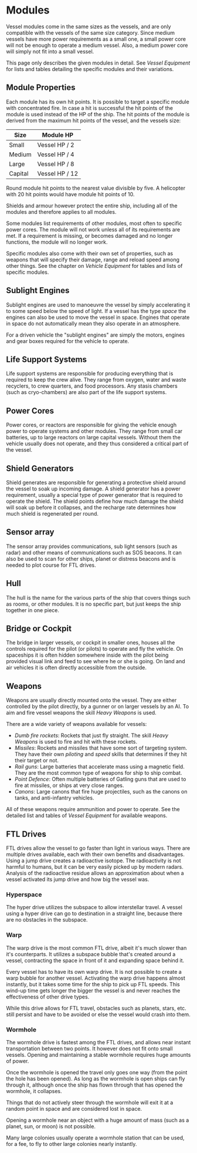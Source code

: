 # Modules

Vessel modules come in the same sizes as the vessels, and are only compatible
with the vessels of the same size category. Since medium vessels have more power
requirements as a small one, a small power core will not be enough to operate
a medium vessel. Also, a medium power core will simply not fit into a small
vessel.

This page only describes the given modules in detail. See _Vessel Equipment_ for
lists and tables detailing the specific modules and their variations.

## Module Properties

Each module has its own hit points. It is possible to target a specific module
with concentrated fire. In case a hit is successful the hit points of the
module is used instead of the HP of the ship. The hit points of the module is
derived from the maximum hit points of the vessel, and the vessels size:

| Size    | Module HP
|---------|------------------
| Small   | Vessel HP / 2
| Medium  | Vessel HP / 4
| Large   | Vessel HP / 8
| Capital | Vessel HP / 12

Round module hit points to the nearest value divisible by five. A helicopter
with 20 hit points would have module hit points of 10.

Shields and armour however protect the entire ship, including all of
the modules and therefore applies to all modules.

Some modules list requirements of other modules, most often to specific power
cores. The module will not work unless all of its requirements are met. If a
requirement is missing, or becomes damaged and no longer functions, the module
will no longer work.

Specific modules also come with their own set of properties, such as weapons
that will specify their damage, range and reload speed among other things. See
the chapter on _Vehicle Equipment_ for tables and lists of specific modules.

## Sublight Engines

Sublight engines are used to manoeuvre the vessel by simply accelerating it
to some speed below the speed of light. If a vessel has the type _space_ the
engines can also be used to move the vessel in space. Engines that operate
in space do not automatically mean they also operate in an atmosphere.

For a driven vehicle the "sublight engines" are simply the motors, engines and
gear boxes required for the vehicle to operate.

## Life Support Systems

Life support systems are responsible for producing everything that is required
to keep the crew alive. They range from oxygen, water and waste recyclers, to
crew quarters, and food processors. Any stasis chambers (such as cryo-chambers)
are also part of the life support systems.

## Power Cores

Power cores, or reactors are responsible for giving the vehicle enough power
to operate systems and other modules. They range from small car batteries, up
to large reactors on large capital vessels. Without them the vehicle usually
does not operate, and they thus considered a critical part of the vessel.

## Shield Generators

Shield generates are responsible for generating a protective shield around the
vessel to soak up incoming damage. A shield generator has a power requirement,
usually a special type of power generator that is required to operate the
shield. The shield points define how much damage the shield will soak up before
it collapses, and the recharge rate determines how much shield is regenerated
per round.

## Sensor array

The sensor array provides communications, sub light sensors (such as radar) and
other means of communications such as SOS beacons. It can also be used to scan
for other ships, planet or distress beacons and is needed to plot course for FTL
drives.

## Hull

The hull is the name for the various parts of the ship that covers things such
as rooms, or other modules. It is no specific part, but just keeps the ship
together in one piece.

## Bridge or Cockpit

The bridge in larger vessels, or cockpit in smaller ones, houses all the
controls required for the pilot (or pilots) to operate and fly the vehicle.
On spaceships it is often hidden somewhere inside with the pilot being provided
visual link and feed to see where he or she is going. On land and air vehicles
it is often directly accessible from the outside.

## Weapons

Weapons are usually directly mounted onto the vessel. They are either controlled
by the pilot directly, by a gunner or on larger vessels by an AI. To aim and
fire vessel weapons the skill _Heavy Weapons_ is used.

There are a wide variety of weapons available for vessels:

- _Dumb fire rockets_: Rockets that just fly straight. The skill _Heavy Weapons_
is used to fire and hit with these rockets.
- _Missiles_: Rockets and missiles that have some sort of targeting system. They
have their own _piloting_ and _speed_ skills that determines if they hit their
target or not.
- _Rail guns_: Large batteries that accelerate mass using a magnetic field. They
are the most common type of weapons for ship to ship combat.
- _Point Defence_: Often multiple batteries of Gatling guns that are used to
fire at missiles, or ships at very close ranges.
- _Canons_: Large canons that fire huge projectiles, such as the canons on
tanks, and anti-infantry vehicles.

All of these weapons require ammunition and power to operate. See the detailed
list and tables of _Vessel Equipment_ for available weapons.

## FTL Drives

FTL drives allow the vessel to go faster than light in various ways. There are
multiple drives available, each with their own benefits and disadvantages.
Using a jump drive creates a radioactive isotope. The radioactivity is not
harmful to humans, but it can be very easily picked up by modern radars.
Analysis of the radioactive residue allows an approximation about when a vessel
activated its jump drive and how big the vessel was.

### Hyperspace

The hyper drive utilizes the subspace to allow interstellar travel. A vessel
using a hyper drive can go to destination in a straight line, because there
are no obstacles in the subspace.

### Warp

The warp drive is the most common FTL drive, albeit it's much slower than it's
counterparts. It utilizes a subspace bubble that's created around a vessel,
contracting the space in front of it and expanding space behind it.

Every vessel has to have its own warp drive. It is not possible to create a
warp bubble for another vessel. Activating the warp drive happens almost
instantly, but it takes some time for the ship to pick up FTL speeds. This
wind-up time gets longer the bigger the vessel is and never reaches the
effectiveness of other drive types.

While this drive allows for FTL travel, obstacles such as planets, stars, etc.
still persist and have to be avoided or else the vessel would crash into them.

### Wormhole

The wormhole drive is fastest among the FTL drives, and allows near instant
transportation between two points. It however does not fit onto small vessels.
Opening and maintaining a stable wormhole requires huge amounts of power.

Once the wormhole is opened the travel only goes one way (from the point the
hole has been opened). As long as the wormhole is open ships can fly through it,
although once the ship has flown through that has opened the wormhole, it
collapses.

Things that do not actively steer through the wormhole will exit it at a random
point in space and are considered lost in space.

Opening a wormhole near an object with a huge amount of mass (such as a planet,
sun, or moon) is not possible.

Many large colonies usually operate a wormhole station that can be used, for a
fee, to fly to other large colonies nearly instantly.
